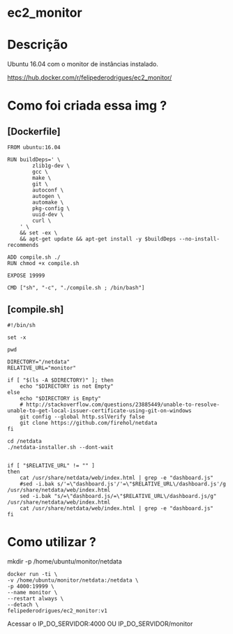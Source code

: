 # ec2_monitor

# Descrição

Ubuntu 16.04 com o monitor de instâncias instalado. 

https://hub.docker.com/r/felipederodrigues/ec2_monitor/

# Como foi criada essa img ?
## [Dockerfile]
```console
FROM ubuntu:16.04

RUN buildDeps=' \
		zlib1g-dev \
		gcc \
		make \
		git \
		autoconf \
		autogen \
		automake \
		pkg-config \
		uuid-dev \
		curl \
	' \
	&& set -ex \
	&& apt-get update && apt-get install -y $buildDeps --no-install-recommends 

ADD compile.sh ./
RUN chmod +x compile.sh

EXPOSE 19999

CMD ["sh", "-c", "./compile.sh ; /bin/bash"]
```
## [compile.sh]
```console
#!/bin/sh

set -x

pwd

DIRECTORY="/netdata"
RELATIVE_URL="monitor"

if [ "$(ls -A $DIRECTORY)" ]; then
    echo "$DIRECTORY is not Empty"
else
    echo "$DIRECTORY is Empty"
    # http://stackoverflow.com/questions/23885449/unable-to-resolve-unable-to-get-local-issuer-certificate-using-git-on-windows
    git config --global http.sslVerify false
    git clone https://github.com/firehol/netdata
fi

cd /netdata
./netdata-installer.sh --dont-wait


if [ "$RELATIVE_URL" != "" ]
then
	cat /usr/share/netdata/web/index.html | grep -e "dashboard.js"
	#sed -i.bak s/'=\"dashboard.js'/'=\"$RELATIVE_URL\/dashboard.js'/g /usr/share/netdata/web/index.html
	sed -i.bak "s/=\"dashboard.js/=\"$RELATIVE_URL\/dashboard.js/g" /usr/share/netdata/web/index.html
	cat /usr/share/netdata/web/index.html | grep -e "dashboard.js"
fi
```


# Como utilizar ?

mkdir -p /home/ubuntu/monitor/netdata

```console
docker run -ti \
-v /home/ubuntu/monitor/netdata:/netdata \
-p 4000:19999 \
--name monitor \
--restart always \
--detach \
felipederodrigues/ec2_monitor:v1
```


Acessar o IP_DO_SERVIDOR:4000 OU IP_DO_SERVIDOR/monitor
